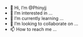 - 👋 Hi, I’m @Phinyjj
- 👀 I’m interested in ...
- 🌱 I’m currently learning ...
- 💞️ I’m looking to collaborate on ...
- 📫 How to reach me ...

<!---
Phinyjj/Phinyjj is a ✨ special ✨ repository because its `README.md` (this file) appears on your GitHub profile.
You can click the Preview link to take a look at your changes.
--->

